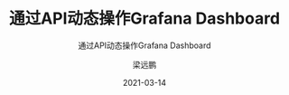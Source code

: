 ---
layout:     post 
slug:      "api-grafana-dashboard"
title:      "通过API动态操作Grafana Dashboard"
subtitle:   "通过API动态操作Grafana Dashboard"
description: " "
date:       2021-03-14
author:     "梁远鹏"
image: "/img/banner-pexels.jpg"
published: false
tags:
    - API
    - Grafana
categories: 
    - cloudnative
---  